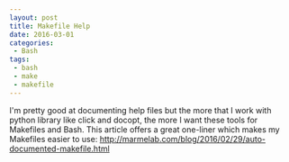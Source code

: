 ```yaml
---
layout: post
title: Makefile Help
date: 2016-03-01
categories:
 - Bash
tags:
 - bash
 - make
 - makefile
---
```


I'm pretty good at documenting help files but the more that I work with python library like click and docopt, the more I want these tools for Makefiles and Bash. This article offers a great one-liner which makes my Makefiles easier to use: http://marmelab.com/blog/2016/02/29/auto-documented-makefile.html
